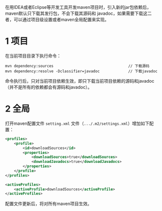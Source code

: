 在用IDEA或者Eclipse等开发工具开发maven项目时，引入新的jar包依赖后，maven默认只下载其发行包，不会下载其源码和 javadoc，如果需要下载这二者，可以通过项目级设置或者maven全局配置来实现。



# 1 项目

在当前项目目录下执行命令：

```
mvn dependency:sources									// 下载源码
mvn dependency:resolve -Dclassifier=javadoc				// 下载javadoc
```



命令执行后，只对当前项目依赖生效，即只下载当前项目依赖的源码和javadoc（并不是所有的依赖都会有源码和javadoc）。



# 2 全局

打开maven配置文件 `setting.xml` 文件（`.../.m2/settings.xml`）增加如下配置：

```xml
<profiles>
    <profile>
        <id>downloadSources</id>
        <properties>
            <downloadSources>true</downloadSources>
            <downloadJavadocs>true</downloadJavadocs>           
        </properties>
    </profile>
</profiles>
 
<activeProfiles>
	<activeProfile>downloadSources</activeProfile>
</activeProfiles>
```



配置文件更新后，将对所有maven项目生效。